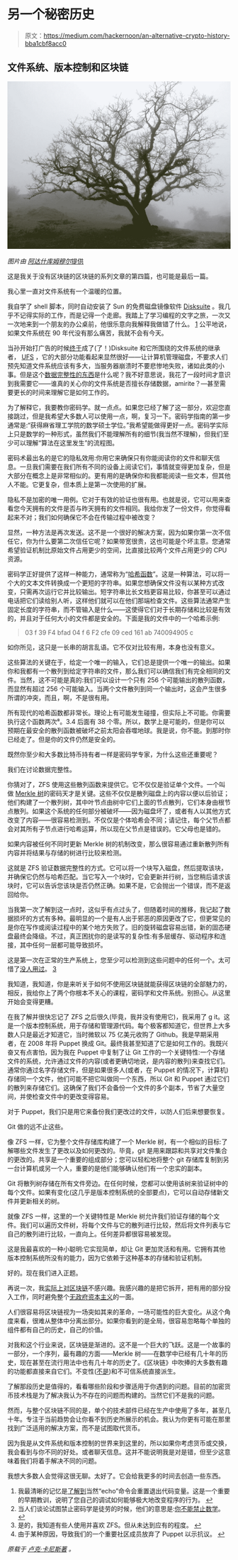 # 另一个秘密历史

> 原文：<https://medium.com/hackernoon/an-alternative-crypto-history-bba1cbf8acc0>

## 文件系统、版本控制和区块链

![](img/eb4726c3d7a0d215c896c0ad39b34a26.png)

*图片由* [*阿达什库姆穆尔*提供](https://unsplash.com/photos/zThTy8rPPsY)

这是我关于没有区块链的区块链的系列文章的第四篇，也可能是最后一篇。

我心里一直对文件系统有一个温暖的位置。

我自学了 shell 脚本，同时自动安装了 Sun 的免费磁盘镜像软件 [Disksuite](https://en.wikipedia.org/wiki/Solaris_Volume_Manager) 。我几乎不记得实际的工作，而是记得一个走廊。我踏上了学习编程的文字之旅，一次又一次地来到一个朋友的办公桌前，他很乐意向我解释我做错了什么。 [1](#fn1) 公平地说，如果文件系统在 90 年代没有那么痛苦，我就不会有今天。

当孙开始打广告的时候[终于](https://en.wikipedia.org/wiki/ZFS)成了(了！)Disksuite 和它所围绕的文件系统的继承者， [UFS](https://en.wikipedia.org/wiki/Unix_File_System) ，它的大部分功能看起来显然很好——让计算机管理磁盘，不要求人们预先知道文件系统应该有多大，当服务器崩溃时不要悲惨地失败，诸如此类的小事。但是这个[数据完整性的东西](https://blogs.oracle.com/bonwick/zfs-end-to-end-data-integrity)是什么呢？我不好意思说，我花了一段时间才意识到我需要它——谁真的关心你的文件系统是否擅长存储数据，amirite？—甚至需要更长的时间来理解它是如何工作的。

为了解释它，我要教你密码学。就一点点。如果您已经了解了这一部分，欢迎您直接跳过，但是我希望大多数人可以使用一点，啊，复习一下。密码学指南的第一步通常是:“获得麻省理工学院的数学硕士学位。”我希望能做得更好一点。密码学实际上只是数学的一种形式，虽然我们不能理解所有的细节(我当然不理解)，但我们至少可以理解“算法在这里发生”的流程图。

密码术最出名的是它的隐私效用:你用它来确保只有你能阅读你的文件和聊天信息。一旦我们需要在我们所有不同的设备上阅读它们，事情就变得更加复杂，但是大部分在概念上是非常相似的。更有用的是确保你和我都能阅读一些文本，但其他人不能。它更复杂，但本质上是第一次使用的扩展。

隐私不是加密的唯一用例。它对于有效的验证也很有用。也就是说，它可以用来查看您今天拥有的文件是否与昨天拥有的文件相同。我给你发了一份文件，你觉得看起来不对；我们如何确保它不会在传输过程中被改变？

显然，一种方法是再次发送。这不是一个很好的解决方案，因为如果你第一次不信任它，你为什么要第二次信任它呢？如果带宽很贵，这也可能是个坏主意。您通常希望验证机制比原始文件占用更少的空间，比直接比较两个文件占用更少的 CPU 资源。

密码学正好提供了这样一种能力，通常称为“[哈希函数](https://en.wikipedia.org/wiki/Cryptographic_hash_function)”。这是一种算法，可以将一个大的文本文件转换成一个更短的字符串。如果您想确保文件没有以某种方式改变，只需再次运行它并比较输出。短字符串比长文档更容易比较，你甚至可以通过电话把它们读给别人听，这样他们就可以在他们那端检查文件。这些算法通常产生固定长度的字符串，而不管输入是什么——这使得它们对于长期存储和比较是有效的，并且对于任何大小的文件都是安全的。下面是我的文件中的一个哈希示例:

> 03 f 39 F4 bfad 04 f 6 F2 cfe 09 ced 161 ab 740094905 c

如你所见，这只是一长串的胡言乱语。它不仅对比较有用，本身也没有意义。

这些算法的关键在于，给定一个唯一的输入，它们总是提供一个唯一的输出。如果你和我都有一个散列到给定字符串的文件，那么我们可以确信我们有完全相同的文件。当然，这不可能是真的:我们可以设计一个只有 256 个可能输出的散列函数，而显然有超过 256 个可能输入。当两个文件散列到同一个输出时，这会产生很多所谓的冲突，而且，啊，不是很有用。

所有现代的哈希函数都非常长。理论上有可能发生碰撞，但实际上不可能。你需要执行这个函数两次⁸。3.4 后面有 38 个零。所以，数学上是可能的，但是你可以预期在最安全的散列函数被破坏之前太阳会吞噬地球。我是说，你不能。到那时你已经走了。但是你的文件仍然是安全的。

既然你至少和大多数比特币持有者一样是密码学专家，为什么这些还重要呢？

我们在讨论数据完整性。

你猜对了，ZFS 使用这些散列函数来提供它。它不仅仅是验证单个文件。一个叫做 [Merkle 树](https://en.wikipedia.org/wiki/Merkle_tree)的密码天才是关键。这些不仅仅是散列磁盘上的内容以便以后验证；他们构建了一个散列树，其中叶节点由树中它们上面的节点散列，它们本身由根节点散列。如果这个系统的任何部分被破坏——因为磁盘坏了，或者有人以其他方式改变了内容——很容易检测到。不仅仅是个体哈希会不同；请记住，每个父节点都会对其所有子节点进行哈希运算，所以现在父节点是错误的。它父母也是错的。

如果内容被任何不同时更新 Merkle 树的机制改变，那么很容易通过重新散列所有内容并将结果与存储的树进行比较来检测。

这就是 ZFS 验证数据完整性的方式。它可以将一个块写入磁盘，然后提取该块，并确保它仍然与哈希匹配。当它写入一个块时，它会更新并行树，当您稍后请求该块时，它可以告诉您该块是否仍然正确。如果不是，它会抛出一个错误，而不是返回给你。

当我第一次了解到这一点时，这似乎有点过头了，但随着时间的推移，我记起了数据损坏的方式有多种。最明显的一个是有人出于邪恶的原因更改了它，但更常见的是你在写作或阅读过程中的某个地方失败了。旧的旋转磁盘容易出错，新的固态硬盘最终会降级。不过，真正困扰你的是读写的复杂性:有多层缓存、驱动程序和连接，其中任何一层都可能导致损坏。

这是第一次在正常的生产系统上，您至少可以检测到这些问题中的任何一个。太可惜了[没人用过](https://news.ycombinator.com/item?id=11909606)。 [3](#fn3)

我知道，我知道，你是来听关于如何不使用区块链就能获得区块链的全部魅力的，相反，我给你上了两个你根本不关心的课程，密码学和文件系统。别担心。从这里开始会变得更糟。

在我了解并很快忘记了 ZFS 之后很久(毕竟，我并没有使用它)，我采用了 g it。这是一个版本控制系统，用于存储和管理源代码。每个极客都知道它，但世界上大多数人只是最近才知道它，当时微软以 75 亿美元收购了 Github。我是早期采用者，在 2008 年将 Puppet 换成 Git。最终我甚至知道了它是如何工作的。我既兴奋又有点害怕，因为我在 Puppet 中复制了让 Git 工作的一个关键特性:一个存储文件的系统，允许通过文件的内容(或者更确切地说，是内容的散列)来查找它们。通常你通过名字存储文件，但是如果很多人(或者，在 Puppet 的情况下，计算机)存储同一个文件，他们可能不把它叫做同一个东西，所以 Git 和 Puppet 通过它们的散列来存储它们。这确保了我们不会备份一个文件的多个副本，节省了大量空间，并使检查文件中的更改变得容易。

对于 Puppet，我们只是用它来备份我们更改过的文件，以防人们后来想要恢复。

Git 做的远不止这些。

像 ZFS 一样，它为整个文件存储库构建了一个 Merkle 树，有一个相似的目标:了解哪些文件发生了更改以及如何更改的。毕竟，git 是用来跟踪和共享对文件集合的更改的。共享是一个重要的组成部分；您可以轻松地将整个 git 存储库复制到另一台计算机或另一个人，重要的是他们能够确认他们有一个忠实的副本。

Git 将散列树存储在所有文件旁边。在任何时候，您都可以使用该树来验证树中的每个文件。如果有变化(这几乎是版本控制系统的全部要点)，它可以自动存储新文件并更新相关的树。

就像 ZFS 一样，这里的一个关键特性是 Merkle 树允许我们验证存储的每个文件。我们可以遍历文件树，将每个文件与它的散列进行比较，然后将文件列表与它自己的散列进行比较，一直向上。任何差异都很容易被发现。

这是我最喜欢的一种小聪明:它实现简单，却让 Git 更加灵活和有用。它拥有其他版本控制系统所没有的能力，因为它依赖于这种基本的存储和验证机制。

好的。现在我们进入正题。

再说一次，我[实际上对区块链](https://lukekanies.com/blockchain-without-blockchain/)不感兴趣。我感兴趣的是把它拆开，把有用的部分投入工作，同时避免整个[无政府资本主义](https://news.bitcoin.com/love-it-or-hate-it-anarcho-capitalist-luminaries-weigh-in-on-bitcoin/)的一面。

人们很容易将区块链视为一场突如其来的革命，一场可能性的巨大变化。从这个角度来看，很难从整体中分离出部分。如果你看到的是全局，很容易忽略每个单独的组件都有自己的历史，自己的价值。

对我和这个行业来说，区块链是渐进的。这不是一个巨大的飞跃。这是一个故事的一部分，一个序列，最有趣的方面——Merkle 树——在数学中已经有几十年的历史，现在甚至在流行用法中也有几十年的历史了。《区块链》中吹捧的大多数有趣的功能都直接来自它们。不变性([不是](https://en.m.wikipedia.org/wiki/Fork_(blockchain)))和不可信系统直接派生。

了解那段历史是值得的，看看哪些阶段和步骤适用于你遇到的问题。目前的加密货币技术栈是为了解决我认为不存在的问题而构建的。当然它们不是我的问题。

然而，与整个区块链不同的是，单个的技术部件已经在生产中使用了多年，甚至几十年。专注于当前趋势会让你看不到历史所展示的机会。我认为你更有可能在那里找到广泛适用的解决方案，而不是试图取代货币。

因为我是从文件系统和版本控制的世界来到这里的，所以如果你考虑货币或交换，我会看到与你不同的好处。或者聊天信息。这并不能说明我是对是错，但至少这意味着我们将着手解决不同的问题。

我想大多数人会觉得这很无聊。太好了。它会给我更多的时间去创造一些东西。

1.  我最清晰的记忆是[了解到](https://hackernoon.com/tagged/learning)当然“echo”命令会重置退出代码变量。这是一个重要的早期教训，说明了您自己的调试如何能够极大地改变程序的行为。 [↩](#ffn1)
2.  当人们谈论试图禁止密码学是徒劳的时候，他们的意思是:[你不能禁止数学](https://derekbruff.org/blogs/fywscrypto/2012/10/08/illegal-cryptography-is-illegal-mathematics/)。 [↩](#ffn2)
3.  是的，我知道有些人使用并喜欢 ZFS。但从未达到应有的程度。 [↩](#ffn3)
4.  由于某种原因，导致我们的一个重要社区成员放弃了 Puppet 以示抗议。 [↩](#ffn4)

*原载于* [*卢克·卡尼斯著*](http://lukekanies.com/an-alternative-crypto-history/) *。*